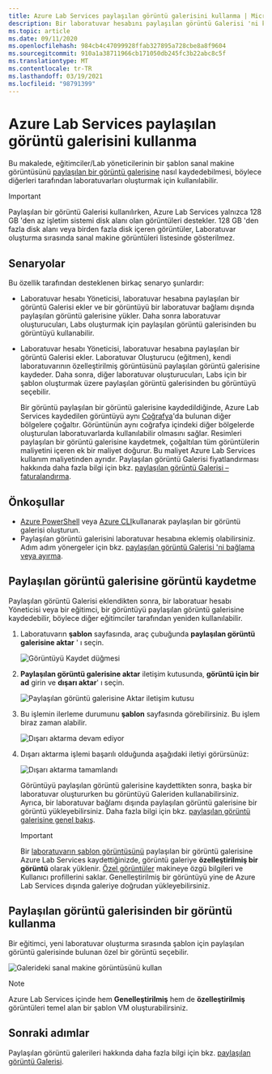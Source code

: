 ```yaml
---
title: Azure Lab Services paylaşılan görüntü galerisini kullanma | Microsoft Docs
description: Bir laboratuvar hesabını paylaşılan görüntü Galerisi 'ni kullanmak üzere yapılandırmayı öğrenin, böylece Kullanıcı bir görüntüyü başkalarıyla paylaşabilir ve başka bir Kullanıcı, laboratuvarda bir şablon VM oluşturmak için görüntüyü kullanabilir.
ms.topic: article
ms.date: 09/11/2020
ms.openlocfilehash: 984cb4c47099928ffab327895a728cbe8a8f9604
ms.sourcegitcommit: 910a1a38711966cb171050db245fc3b22abc8c5f
ms.translationtype: MT
ms.contentlocale: tr-TR
ms.lasthandoff: 03/19/2021
ms.locfileid: "98791399"
---
```

# <a name="use-a-shared-image-gallery-in-azure-lab-services"></a>Azure Lab Services paylaşılan görüntü galerisini kullanma
Bu makalede, eğitimciler/Lab yöneticilerinin bir şablon sanal makine görüntüsünü [paylaşılan bir görüntü galerisine](../virtual-machines/shared-image-galleries.md) nasıl kaydedebilmesi, böylece diğerleri tarafından laboratuvarları oluşturmak için kullanılabilir. 

> [!IMPORTANT]
> Paylaşılan bir görüntü Galerisi kullanılırken, Azure Lab Services yalnızca 128 GB 'den az işletim sistemi disk alanı olan görüntüleri destekler. 128 GB 'den fazla disk alanı veya birden fazla disk içeren görüntüler, Laboratuvar oluşturma sırasında sanal makine görüntüleri listesinde gösterilmez.

## <a name="scenarios"></a>Senaryolar
Bu özellik tarafından desteklenen birkaç senaryo şunlardır: 

- Laboratuvar hesabı Yöneticisi, laboratuvar hesabına paylaşılan bir görüntü Galerisi ekler ve bir görüntüyü bir laboratuvar bağlamı dışında paylaşılan görüntü galerisine yükler. Daha sonra laboratuvar oluşturucuları, Labs oluşturmak için paylaşılan görüntü galerisinden bu görüntüyü kullanabilir. 
- Laboratuvar hesabı Yöneticisi, laboratuvar hesabına paylaşılan bir görüntü Galerisi ekler. Laboratuvar Oluşturucu (eğitmen), kendi laboratuvarının özelleştirilmiş görüntüsünü paylaşılan görüntü galerisine kaydeder. Daha sonra, diğer laboratuvar oluşturucuları, Labs için bir şablon oluşturmak üzere paylaşılan görüntü galerisinden bu görüntüyü seçebilir. 

    Bir görüntü paylaşılan bir görüntü galerisine kaydedildiğinde, Azure Lab Services kaydedilen görüntüyü aynı [Coğrafya](https://azure.microsoft.com/global-infrastructure/geographies/)'da bulunan diğer bölgelere çoğaltır. Görüntünün aynı coğrafya içindeki diğer bölgelerde oluşturulan laboratuvarlarda kullanılabilir olmasını sağlar. Resimleri paylaşılan bir görüntü galerisine kaydetmek, çoğaltılan tüm görüntülerin maliyetini içeren ek bir maliyet doğurur. Bu maliyet Azure Lab Services kullanım maliyetinden ayrıdır. Paylaşılan görüntü Galerisi fiyatlandırması hakkında daha fazla bilgi için bkz. [paylaşılan görüntü Galerisi – faturalandırma]( https://docs.microsoft.com/azure/virtual-machines/windows/shared-image-galleries#billing).
    
## <a name="prerequisites"></a>Önkoşullar
- [Azure PowerShell](../virtual-machines/shared-images-powershell.md) veya [Azure CLI](../virtual-machines/shared-images-cli.md)kullanarak paylaşılan bir görüntü galerisi oluşturun.
- Paylaşılan görüntü galerisini laboratuvar hesabına eklemiş olabilirsiniz. Adım adım yönergeler için bkz. [paylaşılan görüntü Galerisi 'ni bağlama veya ayırma](how-to-attach-detach-shared-image-gallery.md).


## <a name="save-an-image-to-the-shared-image-gallery"></a>Paylaşılan görüntü galerisine görüntü kaydetme
Paylaşılan görüntü Galerisi eklendikten sonra, bir laboratuar hesabı Yöneticisi veya bir eğitimci, bir görüntüyü paylaşılan görüntü galerisine kaydedebilir, böylece diğer eğitimciler tarafından yeniden kullanılabilir. 

1. Laboratuvarın **şablon** sayfasında, araç çubuğunda **paylaşılan görüntü galerisine aktar** ' ı seçin.

    ![Görüntüyü Kaydet düğmesi](./media/how-to-use-shared-image-gallery/export-to-shared-image-gallery-button.png)
2. **Paylaşılan görüntü galerisine aktar** iletişim kutusunda, **görüntü için bir ad** girin ve **dışarı aktar**' ı seçin. 

    ![Paylaşılan görüntü galerisine Aktar iletişim kutusu](./media/how-to-use-shared-image-gallery/export-to-shared-image-gallery-dialog.png)
3. Bu işlemin ilerleme durumunu **şablon** sayfasında görebilirsiniz. Bu işlem biraz zaman alabilir. 

    ![Dışarı aktarma devam ediyor](./media/how-to-use-shared-image-gallery/exporting-image-in-progress.png)
4. Dışarı aktarma işlemi başarılı olduğunda aşağıdaki iletiyi görürsünüz:

    ![Dışarı aktarma tamamlandı](./media/how-to-use-shared-image-gallery/exporting-image-completed.png)

    Görüntüyü paylaşılan görüntü galerisine kaydettikten sonra, başka bir laboratuvar oluştururken bu görüntüyü Galeriden kullanabilirsiniz. Ayrıca, bir laboratuvar bağlamı dışında paylaşılan görüntü galerisine bir görüntü yükleyebilirsiniz. Daha fazla bilgi için bkz. [paylaşılan görüntü galerisine genel bakış](../virtual-machines/shared-images-powershell.md). 

    > [!IMPORTANT]
    > Bir [laboratuvarın şablon görüntüsünü](how-to-use-shared-image-gallery.md#save-an-image-to-the-shared-image-gallery) paylaşılan bir görüntü galerisine Azure Lab Services kaydettiğinizde, görüntü galeriye **özelleştirilmiş bir görüntü** olarak yüklenir. [Özel görüntüler](../virtual-machines/shared-image-galleries.md#generalized-and-specialized-images) makineye özgü bilgileri ve Kullanıcı profillerini saklar. Genelleştirilmiş bir görüntüyü yine de Azure Lab Services dışında galeriye doğrudan yükleyebilirsiniz.    

## <a name="use-an-image-from-the-shared-image-gallery"></a>Paylaşılan görüntü galerisinden bir görüntü kullanma
Bir eğitimci, yeni laboratuvar oluşturma sırasında şablon için paylaşılan görüntü galerisinde bulunan özel bir görüntü seçebilir.

![Galerideki sanal makine görüntüsünü kullan](./media/how-to-use-shared-image-gallery/use-shared-image.png)

> [!NOTE]
> Azure Lab Services içinde hem **Genelleştirilmiş** hem de **özelleştirilmiş** görüntüleri temel alan bir şablon VM oluşturabilirsiniz. 


## <a name="next-steps"></a>Sonraki adımlar
Paylaşılan görüntü galerileri hakkında daha fazla bilgi için bkz. [paylaşılan görüntü Galerisi](../virtual-machines/shared-image-galleries.md).